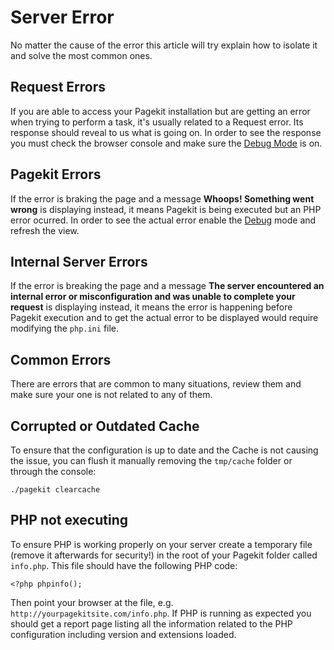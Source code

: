 # Server Error
<p class="uk-article-lead">No matter the cause of the error this article will try explain how to isolate it and solve the most common ones.</p>

## Request Errors
If you are able to access your Pagekit installation but are getting an error when trying to perform a task, it's usually related to a Request error. Its response should reveal to us what is going on. In order to see the response you must check the browser console and make sure the [Debug Mode](troubleshooting/debug.md) is on.

## Pagekit Errors
If the error is braking the page and a message **Whoops! Something went wrong** is displaying instead, it means Pagekit is being executed but an PHP error ocurred. In order to see the actual error enable the [Debug](troubleshooting/debug.md) mode and refresh the view.

## Internal Server Errors
If the error is breaking the page and a message **The server encountered an internal error or misconfiguration and was unable to complete your request** is displaying instead, it means the error is happening before Pagekit execution and to get the actual error to be displayed would require modifying the `php.ini` file.

## Common Errors
There are errors that are common to many situations, review them and make sure your one is not related to any of them.

## Corrupted or Outdated Cache
To ensure that the configuration is up to date and the Cache is not causing the issue, you can flush it manually removing the `tmp/cache` folder or through the console:

```
./pagekit clearcache
```

## PHP not executing
To ensure PHP is working properly on your server create a temporary file (remove it afterwards for security!) in the root of your Pagekit folder called `info.php`. This file should have the following PHP code:

```
<?php phpinfo();
```

Then point your browser at the file, e.g. `http://yourpagekitsite.com/info.php`. If PHP is running as expected you should get a report page listing all the information related to the PHP configuration including version and extensions loaded.
